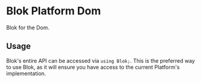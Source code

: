 Blok Platform Dom
=================

Blok for the Dom.

Usage
-----

Blok's entire API can be accessed via `using Blok;`. This is the preferred way to use Blok, as it will ensure you have access to the current Platform's implementation.
